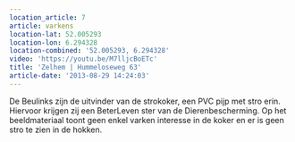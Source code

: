 ```yaml
---
location_article: 7
article: varkens
location-lat: 52.005293
location-lon: 6.294328
location-combined: '52.005293, 6.294328'
video: 'https://youtu.be/M7lljcBoETc'
title: 'Zelhem | Hummeloseweg 63'
article-date: '2013-08-29 14:24:03'
---
```


De Beulinks zijn de uitvinder van de strokoker, een PVC pijp met stro erin. Hiervoor krijgen zij een BeterLeven ster van de Dierenbescherming. Op het beeldmateriaal toont geen enkel varken interesse in de koker en er is geen stro te zien in de hokken.
